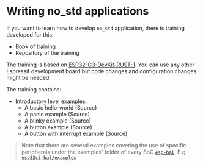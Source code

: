 # Writing no_std applications
<!-- TODO ADD LINKS ONCE THE REPO IS IN ESP-RS ORG -->
If you want to learn how to develop `no_std` application, there is training developed for this:
- Book of training
- Repository of the training

The training is based on [ESP32-C3-DevKit-RUST-1]. You can use any other Espressif development board but code changes and configuration changes might be needed.

<!-- TODO ADD LINKS ONCE THE REPO IS IN ESP-RS ORG -->
The training contains:
* Introductory level examples:
   * A basic hello-world (Source)
   * A panic example (Source)
   * A blinky example (Source)
   * A button example (Source)
   * A button with interrupt example (Source)

> Note that there are several examples covering the use of specific peripherals under the examples' folder of every SoC [`esp-hal`]. E.g. [`esp32c3-hal/examples`]

[ESP32-C3-DevKit-RUST-1]: https://github.com/esp-rs/esp-rust-board
[`esp-hal`]: https://github.com/esp-rs/esp-hal
[`esp32c3-hal/examples`]: https://github.com/esp-rs/esp-hal/tree/main/esp32c3-hal/examples
